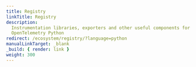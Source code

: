 ```yaml
---
title: Registry
linkTitle: Registry
description:
  Instrumentation libraries, exporters and other useful components for
  OpenTelemetry Python
redirect: /ecosystem/registry/?language=python
manualLinkTarget: _blank
_build: { render: link }
weight: 300
---
```


